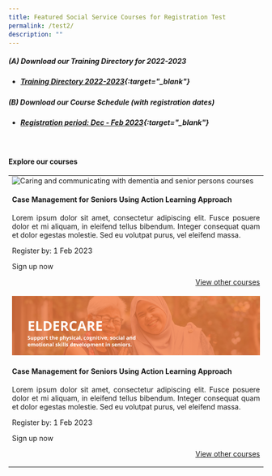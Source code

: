 ```yaml
---
title: Featured Social Service Courses for Registration Test
permalink: /test2/
description: ""
---
```

##### **(A) Download our Training Directory for 2022-2023**
* ##### [Training Directory 2022-2023](/files/Files%20for%20Learners/FY22-Training-Directory-updated-1Sept22.pdf){:target="_blank"} 

##### **(B) Download our Course Schedule (with registration dates)** <br>
* ##### [Registration period: Dec - Feb 2023](/files/Files%20for%20Learners/Monthly%20Featured%20Courses%20-%20Dec%20to%20Mar%202023.pdf){:target="_blank"}

<br>


#### Explore our courses

<table>
  <tr>
    <td><img src="https://d33wubrfki0l68.cloudfront.net/d6719993354b3d02240e3a312a50bfdadcdbd8b6/44f07/images/training/eldercare-v2.png" alt="Caring and communicating with dementia and senior persons courses"><h4>Case Management for Seniors Using Action Learning Approach</h4><p style="text-align: justify;">Lorem ipsum dolor sit amet, consectetur adipiscing elit. Fusce posuere dolor et mi aliquam, in eleifend tellus bibendum. Integer consequat quam et dolor egestas molestie. Sed eu volutpat purus, vel eleifend massa.<p><p>Register by: 1 Feb 2023<p><p>Sign up now</p><p style="text-align: right;"><a href="https://www.ssi.gov.sg/training/eldercare/">View other courses<a>
  <tr>
    <td><img src="/images/training/eldercare-v2.png" alt="Caring and communicating with dementia and senior persons courses"><h4>Case Management for Seniors Using Action Learning Approach</h4><p style="text-align: justify;">Lorem ipsum dolor sit amet, consectetur adipiscing elit. Fusce posuere dolor et mi aliquam, in eleifend tellus bibendum. Integer consequat quam et dolor egestas molestie. Sed eu volutpat purus, vel eleifend massa.<p><p>Register by: 1 Feb 2023<p><p>Sign up now</p><p style="text-align: right;"><a href="https://www.ssi.gov.sg/training/eldercare/">View other courses<a>